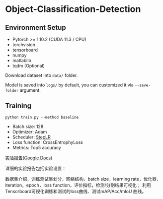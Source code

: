 # Object-Classification-Detection

## Environment Setup
- Pytorch >= 1.10.2 (CUDA 11.3 / CPU)
- torchvision
- tensorboard
- numpy
- matlablib
- tqdm (Optional)


Download dataset into `data/` folder.

Model is saved into `logs/` by default, you can customized it via `--save-folder` argument.

## Training
`python train.py --method baseline`

- Batch size: 128
- Optimizer: Adam
- Scheduler: [StepLR](https://pytorch.org/docs/stable/generated/torch.optim.lr_scheduler.StepLR.html?highlight=steplr#torch.optim.lr_scheduler.StepLR)
- Loss function: CrossEntrophyLoss
- Metrics: Top5 accuracy


[实验报告(Google Docs)](https://docs.google.com/document/d/1f-ELCHgz8NBzv_fX20z3Q0d2B0p74GKE2hnWBn19QKQ/edit?usp=sharing)

详细的实验报告包括实验设置：

数据集介绍，训练测试集划分，网络结构，batch size，learning rate，优化器，iteration，epoch，loss function，评价指标，检测/分割结果可视化；
利用Tensorboard可视化训练和测试的loss曲线、测试mAP/Acc/mIoU 曲线。